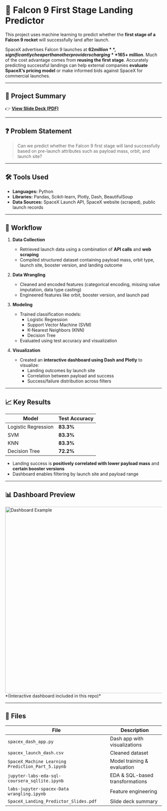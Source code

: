 # 🚀 Falcon 9 First Stage Landing Predictor

This project uses machine learning to predict whether the **first stage of a Falcon 9 rocket** will successfully land after launch. 

SpaceX advertises Falcon 9 launches at **$62 million**, significantly cheaper than other providers charging **$165+ million**. Much of the cost advantage comes from **reusing the first stage**. Accurately predicting successful landings can help external companies **evaluate SpaceX’s pricing model** or make informed bids against SpaceX for commercial launches.

---

## 📄 Project Summary

👉 [**View Slide Deck (PDF)**](./Project%20Summary.pdf)

---

## ❓ Problem Statement

> Can we predict whether the Falcon 9 first stage will land successfully based on pre-launch attributes such as payload mass, orbit, and launch site?

---

## 🛠 Tools Used

- **Languages:** Python  
- **Libraries:** Pandas, Scikit-learn, Plotly, Dash, BeautifulSoup  
- **Data Sources:** SpaceX Launch API, SpaceX website (scraped), public launch records

---

## 🔁 Workflow

1. **Data Collection**
   - Retrieved launch data using a combination of **API calls** and **web scraping**
   - Compiled structured dataset containing payload mass, orbit type, launch site, booster version, and landing outcome

2. **Data Wrangling**
   - Cleaned and encoded features (categorical encoding, missing value imputation, data type casting)
   - Engineered features like orbit, booster version, and launch pad

3. **Modeling**
   - Trained classification models:  
     - Logistic Regression  
     - Support Vector Machine (SVM)  
     - K-Nearest Neighbors (KNN)  
     - Decision Tree  
   - Evaluated using test accuracy and visualization

4. **Visualization**
   - Created an **interactive dashboard using Dash and Plotly** to visualize:
     - Landing outcomes by launch site
     - Correlation between payload and success
     - Success/failure distribution across filters

---

## 📈 Key Results

| Model                | Test Accuracy |
|---------------------|---------------|
| Logistic Regression | **83.3%**     |
| SVM                 | **83.3%**     |
| KNN                 | **83.3%**     |
| Decision Tree       | **72.2%**     |

- Landing success is **positively correlated with lower payload mass** and **certain booster versions**
- Dashboard enables filtering by launch site and payload range

---

## 📊 Dashboard Preview

<img src="screenshots/dashboard_all_sites.png" alt="Dashboard Example" width="600"/>
*(Interactive dashboard included in this repo)*

---

## 📁 Files

| File | Description |
|------|-------------|
| `spacex_dash_app.py` | Dash app with visualizations |
| `spacex_launch_dash.csv` | Cleaned dataset |
| `SpaceX_Machine Learning Prediction_Part_5.ipynb` | Model training & evaluation |
| `jupyter-labs-eda-sql-coursera_sqllite.ipynb` | EDA & SQL-based transformations |
| `labs-jupyter-spacex-Data wrangling.ipynb` | Feature engineering |
| `SpaceX_Landing_Predictor_Slides.pdf` | Slide deck summary |
